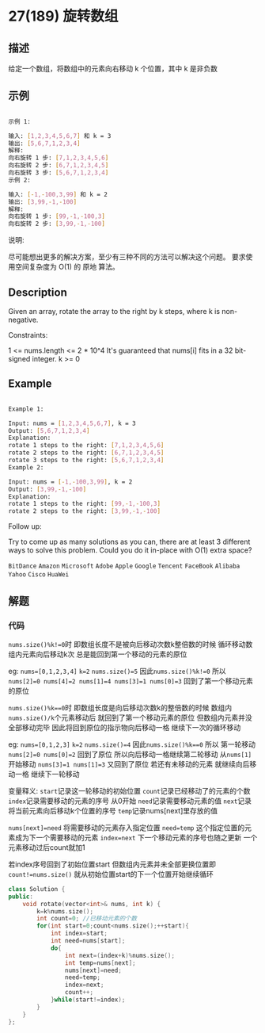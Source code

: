 # 27(189) 旋转数组

## 描述

给定一个数组，将数组中的元素向右移动 k 个位置，其中 k 是非负数

## 示例

```bash

示例 1:

输入: [1,2,3,4,5,6,7] 和 k = 3
输出: [5,6,7,1,2,3,4]
解释:
向右旋转 1 步: [7,1,2,3,4,5,6]
向右旋转 2 步: [6,7,1,2,3,4,5]
向右旋转 3 步: [5,6,7,1,2,3,4]
示例 2:

输入: [-1,-100,3,99] 和 k = 2
输出: [3,99,-1,-100]
解释: 
向右旋转 1 步: [99,-1,-100,3]
向右旋转 2 步: [3,99,-1,-100]

``` 

说明:

尽可能想出更多的解决方案，至少有三种不同的方法可以解决这个问题。
要求使用空间复杂度为 O(1) 的 原地 算法。

## Description

Given an array, rotate the array to the right by k steps, where k is non-negative.

Constraints:

1 <= nums.length <= 2 * 10^4
It's guaranteed that nums[i] fits in a 32 bit-signed integer.
k >= 0

## Example

```bash

Example 1:

Input: nums = [1,2,3,4,5,6,7], k = 3
Output: [5,6,7,1,2,3,4]
Explanation:
rotate 1 steps to the right: [7,1,2,3,4,5,6]
rotate 2 steps to the right: [6,7,1,2,3,4,5]
rotate 3 steps to the right: [5,6,7,1,2,3,4]
Example 2:

Input: nums = [-1,-100,3,99], k = 2
Output: [3,99,-1,-100]
Explanation: 
rotate 1 steps to the right: [99,-1,-100,3]
rotate 2 steps to the right: [3,99,-1,-100]


```

Follow up:

Try to come up as many solutions as you can, there are at least 3 different ways to solve this problem.
Could you do it in-place with O(1) extra space?


`BitDance` `Amazon` `Microsoft` `Adobe` `Apple` `Google` `Tencent` `FaceBook` `Alibaba` `Yahoo` `Cisco` `HuaWei`

## 解题

### 代码

`nums.size()%k!=0`时 即数组长度不是被向后移动次数k整倍数的时候 循环移动数组内元素向后移动k次 总是能回到第一个移动的元素的原位

eg: `nums=[0,1,2,3,4]` `k=2` `nums.size()=5` 因此`nums.size()%k!=0` 所以 `nums[2]=0 nums[4]=2 nums[1]=4 nums[3]=1 nums[0]=3` 回到了第一个移动元素的原位

`nums.size()%k==0`时 即数组长度是向后移动次数k的整倍数的时候 数组内`nums.size()/k`个元素移动后 就回到了第一个移动元素的原位 但数组内元素并没全部移动完毕 因此将回到原位的指示物向后移动一格 继续下一次的循环移动

eg: `nums=[0,1,2,3]` `k=2` `nums.size()=4` 因此`nums.size()%k==0` 所以 第一轮移动 `nums[2]=0 nums[0]=2` 回到了原位 所以向后移动一格继续第二轮移动 从`nums[1]`开始移动 `nums[3]=1 nums[1]=3` 又回到了原位 若还有未移动的元素 就继续向后移动一格 继续下一轮移动

变量释义:
    `start`记录这一轮移动的初始位置
    `count`记录已经移动了的元素的个数 
    `index`记录需要移动的元素的序号 从0开始
    `need`记录需要移动元素的值
    `next`记录将当前元素向后移动k个位置的序号
    `temp`记录nums[next]里存放的值

`nums[next]=need` 将需要移动的元素存入指定位置 `need=temp` 这个指定位置的元素成为下一个需要移动的元素
`index=next` 下一个移动元素的序号也随之更新 一个元素移动过后count就加1 

若index序号回到了初始位置start 但数组内元素并未全部更换位置即`count!=nums.size()` 就从初始位置start的下一个位置开始继续循环 

```C++
class Solution {
public:
    void rotate(vector<int>& nums, int k) {
        k=k%nums.size();
        int count=0; //已移动元素的个数
        for(int start=0;count<nums.size();++start){
            int index=start;
            int need=nums[start];
            do{
                int next=(index+k)%nums.size();
                int temp=nums[next];
                nums[next]=need;
                need=temp;
                index=next;
                count++;
            }while(start!=index);
        }
    }
};
```

```

```

